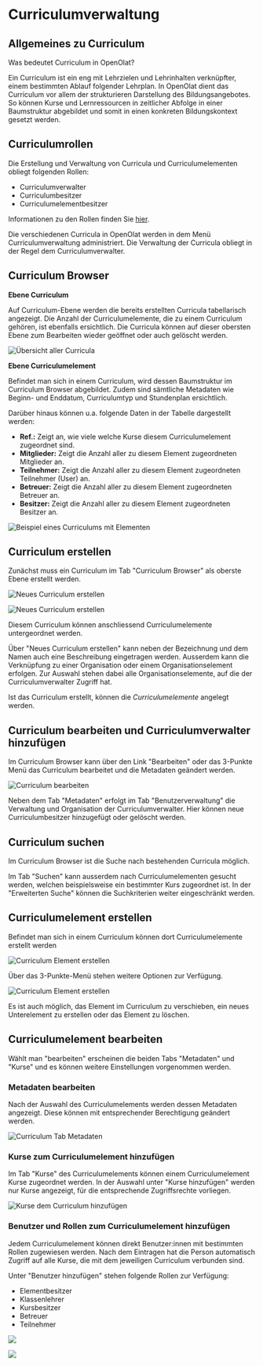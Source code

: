 # Curriculumverwaltung

## Allgemeines zu Curriculum

Was bedeutet Curriculum in OpenOlat?

Ein Curriculum ist ein eng mit Lehrzielen und Lehrinhalten verknüpfter, einem bestimmten Ablauf folgender Lehrplan. In OpenOlat dient das Curriculum vor allem der strukturieren Darstellung des Bildungsangebotes. So können Kurse und Lernressourcen in zeitlicher Abfolge in einer Baumstruktur abgebildet und somit in einen konkreten Bildungskontext gesetzt werden.

## Curriculumrollen

Die Erstellung und Verwaltung von Curricula und Curriculumelementen obliegt folgenden Rollen:

* Curriculumverwalter
* Curriculumbesitzer
* Curriculumelementbesitzer

Informationen zu den Rollen finden Sie [hier](../basic_concepts/Authorisation_Concept.de.md).

Die verschiedenen Curricula in OpenOlat werden in dem Menü Curriculumverwaltung administriert. Die Verwaltung der Curricula obliegt in der Regel dem Curriculumverwalter.

## Curriculum Browser

 **Ebene Curriculum**

Auf Curriculum-Ebene werden die bereits erstellten Curricula tabellarisch angezeigt. Die Anzahl der Curriculumelemente, die zu einem Curriculum gehören, ist ebenfalls ersichtlich. Die Curricula können auf dieser obersten Ebene zum Bearbeiten wieder geöffnet oder auch gelöscht werden.

![Übersicht aller Curricula](assets/Curriculum_Browser.png)

**Ebene Curriculumelement**

Befindet man sich in einem Curriculum, wird dessen Baumstruktur im Curriculum Browser abgebildet. Zudem sind sämtliche Metadaten wie Beginn- und Enddatum, Curriculumtyp und Stundenplan ersichtlich.

Darüber hinaus können u.a. folgende Daten in der Tabelle dargestellt werden:

* **Ref.:** Zeigt an, wie viele welche Kurse diesem Curriculumelement zugeordnet sind.
* **Mitglieder:** Zeigt die Anzahl aller zu diesem Element zugeordneten Mitglieder an.
* **Teilnehmer:** Zeigt die Anzahl aller zu diesem Element zugeordneten Teilnehmer (User) an.
* **Betreuer:** Zeigt die Anzahl aller zu diesem Element zugeordneten Betreuer an.
* **Besitzer:** Zeigt die Anzahl aller zu diesem Element zugeordneten Besitzer an.

![Beispiel eines Curriculums mit Elementen](assets/Curriculum_Element.png)

## Curriculum erstellen

Zunächst muss ein Curriculum im Tab "Curriculum Browser" als oberste Ebene erstellt werden. 

![Neues Curriculum erstellen](assets/Curriculum_erstellen.png)

![Neues Curriculum erstellen](assets/Curr_Verw_NeuesCurr_DE.png)

Diesem Curriculum können anschliessend Curriculumelemente untergeordnet werden.

Über "Neues Curriculum erstellen" kann neben der Bezeichnung und dem Namen auch eine Beschreibung eingetragen werden. Ausserdem kann die Verknüpfung zu einer Organisation oder einem Organisationselement erfolgen. Zur Auswahl stehen dabei alle Organisationselemente, auf die der Curriculumverwalter Zugriff hat.

Ist das Curriculum erstellt, können die *Curriculumelemente* angelegt werden.


## Curriculum bearbeiten und Curriculumverwalter hinzufügen

Im Curriculum Browser kann über den Link "Bearbeiten" oder das 3-Punkte Menü das Curriculum bearbeitet und die Metadaten geändert werden.

![Curriculum bearbeiten](assets/Curriculum_bearbeiten1.png)

Neben dem Tab "Metadaten" erfolgt im Tab "Benutzerverwaltung" die Verwaltung und Organisation der Curriculumverwalter. Hier können neue Curriculumbesitzer hinzugefügt oder gelöscht werden. 

## Curriculum suchen

Im Curriculum Browser ist die Suche nach bestehenden Curricula möglich.

Im Tab "Suchen" kann ausserdem nach Curriculumelementen gesucht werden, welchen beispielsweise ein bestimmter Kurs zugeordnet ist. In der "Erweiterten Suche" können die Suchkriterien weiter eingeschränkt werden.

## Curriculumelement erstellen
Befindet man sich in einem Curriculum können dort Curriculumelemente erstellt werden

![Curriculum Element erstellen](assets/Curriculumelement_erstellen.jpg)

Über das 3-Punkte-Menü stehen weitere Optionen zur Verfügung. 

![Curriculum Element erstellen](assets/Curriculum_Elemenet_organisieren.jpg)

Es ist auch möglich, das Element im Curriculum zu verschieben, ein neues Unterelement zu erstellen oder das Element zu löschen.


## Curriculumelement bearbeiten

Wählt man "bearbeiten" erscheinen die beiden Tabs "Metadaten" und "Kurse" und es können weitere Einstellungen vorgenommen werden. 


### Metadaten bearbeiten

Nach der Auswahl des Curriculumelements werden dessen Metadaten angezeigt. Diese können mit entsprechender Berechtigung geändert werden.

![Curriculum Tab Metadaten](assets/Curriculum_Metadaten.png)

### Kurse zum Curriculumelement hinzufügen

Im Tab "Kurse" des Curriculumelements können einem Curriculumelement Kurse zugeordnet werden. In der Auswahl unter "Kurse hinzufügen" werden nur Kurse angezeigt, für die entsprechende Zugriffsrechte vorliegen.

![Kurse dem Curriculum hinzufügen](assets/Curriculum_Kurse_hinzu.png)

### Benutzer und Rollen zum Curriculumelement hinzufügen

Jedem Curriculumelement können direkt Benutzer:innen mit bestimmten Rollen zugewiesen werden. Nach dem Eintragen hat die Person automatisch Zugriff auf alle Kurse, die mit dem jeweiligen Curriculum verbunden sind.

Unter "Benutzer hinzufügen" stehen folgende Rollen zur Verfügung:

* Elementbesitzer
* Klassenlehrer
* Kursbesitzer
* Betreuer
* Teilnehmer

![](assets/Curriculum_Benutzer_hinzufuegen.png)

![](assets/Curriculum_Benutzer_hinzufuegen1.png)
